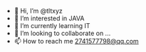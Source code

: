 - 👋 Hi, I’m @tltxyz
- 👀 I’m interested in JAVA
- 🌱 I’m currently learning IT
- 💞️ I’m looking to collaborate on ...
- 📫 How to reach me 2741577798@qq.com
<!---
tltxyz/tltxyz is a ✨ special ✨ repository because its `README.md` (this file) appears on your GitHub profile.
You can click the Preview link to take a look at your changes.
--->
